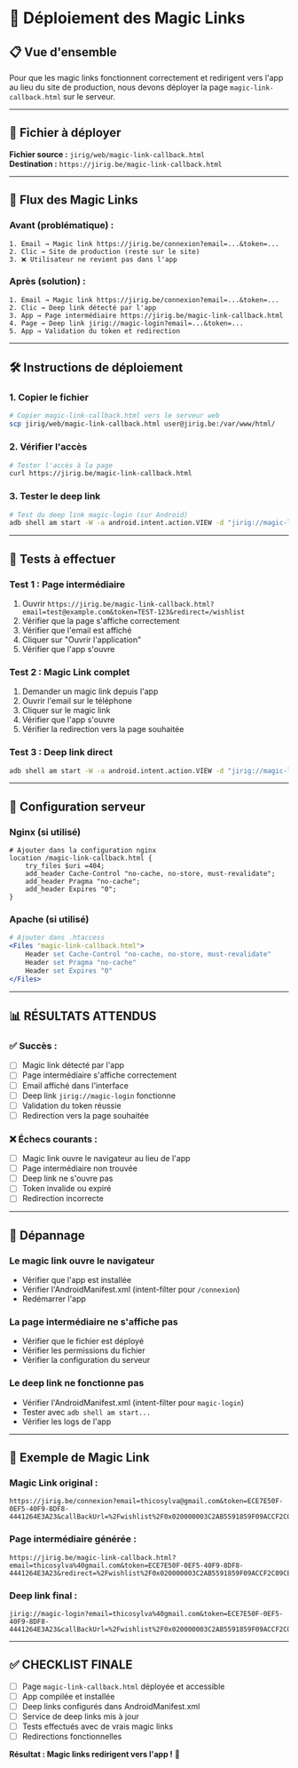 # 📧 Déploiement des Magic Links

## 📋 Vue d'ensemble

Pour que les magic links fonctionnent correctement et redirigent vers l'app au lieu du site de production, nous devons déployer la page `magic-link-callback.html` sur le serveur.

---

## 📁 Fichier à déployer

**Fichier source :** `jirig/web/magic-link-callback.html`  
**Destination :** `https://jirig.be/magic-link-callback.html`

---

## 🔄 Flux des Magic Links

### Avant (problématique) :
```
1. Email → Magic link https://jirig.be/connexion?email=...&token=...
2. Clic → Site de production (reste sur le site)
3. ❌ Utilisateur ne revient pas dans l'app
```

### Après (solution) :
```
1. Email → Magic link https://jirig.be/connexion?email=...&token=...
2. Clic → Deep link détecté par l'app
3. App → Page intermédiaire https://jirig.be/magic-link-callback.html
4. Page → Deep link jirig://magic-login?email=...&token=...
5. App → Validation du token et redirection
```

---

## 🛠️ Instructions de déploiement

### 1. **Copier le fichier**
```bash
# Copier magic-link-callback.html vers le serveur web
scp jirig/web/magic-link-callback.html user@jirig.be:/var/www/html/
```

### 2. **Vérifier l'accès**
```bash
# Tester l'accès à la page
curl https://jirig.be/magic-link-callback.html
```

### 3. **Tester le deep link**
```bash
# Test du deep link magic-login (sur Android)
adb shell am start -W -a android.intent.action.VIEW -d "jirig://magic-login?email=test@example.com&token=TEST-123&callBackUrl=/wishlist"
```

---

## 🧪 Tests à effectuer

### **Test 1 : Page intermédiaire**
1. Ouvrir `https://jirig.be/magic-link-callback.html?email=test@example.com&token=TEST-123&redirect=/wishlist`
2. Vérifier que la page s'affiche correctement
3. Vérifier que l'email est affiché
4. Cliquer sur "Ouvrir l'application"
5. Vérifier que l'app s'ouvre

### **Test 2 : Magic Link complet**
1. Demander un magic link depuis l'app
2. Ouvrir l'email sur le téléphone
3. Cliquer sur le magic link
4. Vérifier que l'app s'ouvre
5. Vérifier la redirection vers la page souhaitée

### **Test 3 : Deep link direct**
```bash
adb shell am start -W -a android.intent.action.VIEW -d "jirig://magic-login?email=test@example.com&token=TEST-123&callBackUrl=/wishlist"
```

---

## 🔧 Configuration serveur

### **Nginx (si utilisé)**
```nginx
# Ajouter dans la configuration nginx
location /magic-link-callback.html {
    try_files $uri =404;
    add_header Cache-Control "no-cache, no-store, must-revalidate";
    add_header Pragma "no-cache";
    add_header Expires "0";
}
```

### **Apache (si utilisé)**
```apache
# Ajouter dans .htaccess
<Files "magic-link-callback.html">
    Header set Cache-Control "no-cache, no-store, must-revalidate"
    Header set Pragma "no-cache"
    Header set Expires "0"
</Files>
```

---

## 📊 **RÉSULTATS ATTENDUS**

### **✅ Succès :**
- [ ] Magic link détecté par l'app
- [ ] Page intermédiaire s'affiche correctement
- [ ] Email affiché dans l'interface
- [ ] Deep link `jirig://magic-login` fonctionne
- [ ] Validation du token réussie
- [ ] Redirection vers la page souhaitée

### **❌ Échecs courants :**
- [ ] Magic link ouvre le navigateur au lieu de l'app
- [ ] Page intermédiaire non trouvée
- [ ] Deep link ne s'ouvre pas
- [ ] Token invalide ou expiré
- [ ] Redirection incorrecte

---

## 🚨 Dépannage

### **Le magic link ouvre le navigateur**
- Vérifier que l'app est installée
- Vérifier l'AndroidManifest.xml (intent-filter pour `/connexion`)
- Redémarrer l'app

### **La page intermédiaire ne s'affiche pas**
- Vérifier que le fichier est déployé
- Vérifier les permissions du fichier
- Vérifier la configuration du serveur

### **Le deep link ne fonctionne pas**
- Vérifier l'AndroidManifest.xml (intent-filter pour `magic-login`)
- Tester avec `adb shell am start...`
- Vérifier les logs de l'app

---

## 🎯 **Exemple de Magic Link**

### **Magic Link original :**
```
https://jirig.be/connexion?email=thicosylva@gmail.com&token=ECE7E50F-0EF5-40F9-8DF8-4441264E3A23&callBackUrl=%2Fwishlist%2F0x020000003C2AB5591859F09ACCF2C09CEF56EE540EEAC2E5
```

### **Page intermédiaire générée :**
```
https://jirig.be/magic-link-callback.html?email=thicosylva%40gmail.com&token=ECE7E50F-0EF5-40F9-8DF8-4441264E3A23&redirect=%2Fwishlist%2F0x020000003C2AB5591859F09ACCF2C09CEF56EE540EEAC2E5
```

### **Deep link final :**
```
jirig://magic-login?email=thicosylva%40gmail.com&token=ECE7E50F-0EF5-40F9-8DF8-4441264E3A23&callBackUrl=%2Fwishlist%2F0x020000003C2AB5591859F09ACCF2C09CEF56EE540EEAC2E5
```

---

## ✅ **CHECKLIST FINALE**

- [ ] Page `magic-link-callback.html` déployée et accessible
- [ ] App compilée et installée
- [ ] Deep links configurés dans AndroidManifest.xml
- [ ] Service de deep links mis à jour
- [ ] Tests effectués avec de vrais magic links
- [ ] Redirections fonctionnelles

**Résultat : Magic links redirigent vers l'app !** 🎉
